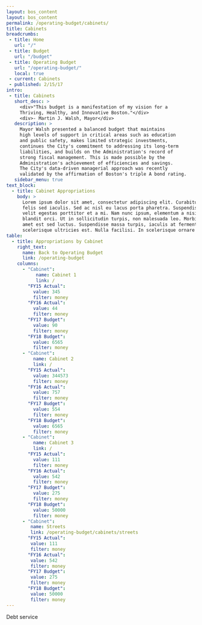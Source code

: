 ```yaml
---
layout: bos_content
layout: bos_content
permalink: /operating-budget/cabinets/
title: Cabinets
breadcrumbs:
 - title: Home
   url: "/"
 - title: Budget
   url: "/budget"
 - title: Operating Budget
   url: "/operating-budget/"
   local: true
 - current: Cabinets
 - published: 2/15/17
intro:
 - title: Cabinets
   short_desc: >
     <div>"This budget is a manifestation of my vision for a
     Thriving, Healthy, and Innovative Boston."</div>
     <div>- Martin J. Walsh, Mayor</div>
   description: >
     Mayor Walsh presented a balanced budget that maintains
     high levels of support in critical areas such as education
     and public safety, makes limited strategic investments,
     continues the City's commitment to addressing its long-term
     liabilities, and builds on the Administration's record of
     strong fiscal management. This is made possible by the
     Administration's achievement of efficiencies and savings.
     The City's data-driven managerial approach was recently
     validated by the affirmation of Boston's triple A bond rating.
   sidebar_menu: true
text_block:
  - title: Cabinet Appropriations
    body: >
      Lorem ipsum dolor sit amet, consectetur adipiscing elit. Curabitur suscipit id
      felis sed iaculis. Sed ac nisl eu lacus porta pharetra. Suspendisse a tortor vel
      velit egestas porttitor et a mi. Nam nunc ipsum, elementum a nisi nec, scelerisque
      blandit orci. Ut in sollicitudin turpis, non malesuada leo. Morbi vehicula sit
      amet est sed luctus. Suspendisse massa turpis, iaculis at fermentum placerat,
      scelerisque ultricies est. Nulla facilisi. In scelerisque ornare tincidunt.
table:
  - title: Appropriations by Cabinet
    right_text:
      name: Back to Operating Budget
      link: /operating-budget
    columns:
      - "Cabinet":
           name: Cabinet 1
           link: /
        "FY15 Actual":
          value: 345
          filter: money
        "FY16 Actual":
          value: 44
          filter: money
        "FY17 Budget":
          value: 90
          filter: money
        "FY18 Budget":
          value: 6565
          filter: money
      - "Cabinet":
          name: Cabinet 2
          link: /
        "FY15 Actual":
          value: 344573
          filter: money
        "FY16 Actual":
          value: 757
          filter: money
        "FY17 Budget":
          value: 554
          filter: money
        "FY18 Budget":
          value: 6565
          filter: money
      - "Cabinet":
          name: Cabinet 3
          link: /
        "FY15 Actual":
          value: 111
          filter: money
        "FY16 Actual":
          value: 542
          filter: money
        "FY17 Budget":
          value: 275
          filter: money
        "FY18 Budget":
          value: 50000
          filter: money
      - "Cabinet":
         name: Streets
         link: /operating-budget/cabinets/streets
        "FY15 Actual":
         value: 111
         filter: money
        "FY16 Actual":
         value: 542
         filter: money
        "FY17 Budget":
         value: 275
         filter: money
        "FY18 Budget":
         value: 50000
         filter: money
---
```


Debt service
